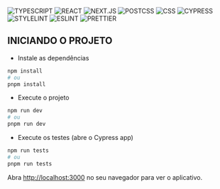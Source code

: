 ![TYPESCRIPT](https://img.shields.io/static/v1?label=TYPESCRIPT&labelColor=19ca50&message=TS&color=000000&logo=TYPESCRIPT&logoColor=000&style=flat-square)
![REACT](https://img.shields.io/static/v1?label=REACT&labelColor=19ca50&message=TS&color=000000&logo=REACT&logoColor=000&style=flat-square)
![NEXT.JS](https://img.shields.io/static/v1?label=NEXT&labelColor=19ca50&message=JS&color=000000&logo=NEXT.JS&logoColor=000&style=flat-square)
![POSTCSS](https://img.shields.io/static/v1?label=POSTCSS&labelColor=19ca50&message=PLUGINS&color=000000&logo=POSTCSS&logoColor=000&style=flat-square)
![CSS](https://img.shields.io/static/v1?label=OPEN-PROPS&labelColor=19ca50&message=CSS&color=000000&logo=CSS3&logoColor=000&style=flat-square)
![CYPRESS](https://img.shields.io/static/v1?label=CYPRESS&labelColor=19ca50&message=TESTS&color=000000&logo=CYPRESS&logoColor=000&style=flat-square)
![STYLELINT](https://img.shields.io/static/v1?label=STYLELINT&labelColor=19ca50&message=+FIX&color=000000&logo=STYLELINT&logoColor=000&style=flat-square)
![ESLINT](https://img.shields.io/static/v1?label=ESLINT&labelColor=19ca50&message=+FIX&color=000000&logo=ESLINT&logoColor=000&style=flat-square)
![PRETTIER](https://img.shields.io/static/v1?label=PRETTIER&labelColor=19ca50&message=FORMAT&color=000000&logo=PRETTIER&logoColor=000&style=flat-square)

## INICIANDO O PROJETO

- Instale as dependências

```bash
npm install
# ou
pnpm install
```

- Execute o projeto

```bash
npm run dev
# ou
pnpm run dev
```

- Execute os testes (abre o Cypress app)

```bash
npm run tests
# ou
pnpm run tests
```

Abra [http://localhost:3000](http://localhost:3000) no seu navegador para ver o aplicativo.
